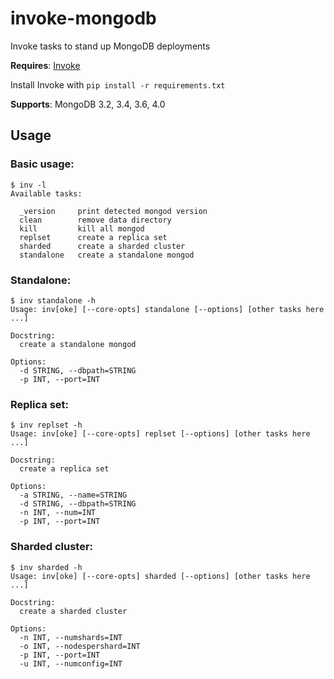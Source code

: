 # invoke-mongodb
Invoke tasks to stand up MongoDB deployments

**Requires**: [Invoke](http://www.pyinvoke.org/index.html)

Install Invoke with `pip install -r requirements.txt`

**Supports**: MongoDB 3.2, 3.4, 3.6, 4.0

## Usage

### Basic usage:

```
$ inv -l
Available tasks:

  _version     print detected mongod version
  clean        remove data directory
  kill         kill all mongod
  replset      create a replica set
  sharded      create a sharded cluster
  standalone   create a standalone mongod
```

### Standalone:

```
$ inv standalone -h
Usage: inv[oke] [--core-opts] standalone [--options] [other tasks here ...]

Docstring:
  create a standalone mongod

Options:
  -d STRING, --dbpath=STRING
  -p INT, --port=INT
```

### Replica set:

```
$ inv replset -h
Usage: inv[oke] [--core-opts] replset [--options] [other tasks here ...]

Docstring:
  create a replica set

Options:
  -a STRING, --name=STRING
  -d STRING, --dbpath=STRING
  -n INT, --num=INT
  -p INT, --port=INT
```

### Sharded cluster:

```
$ inv sharded -h
Usage: inv[oke] [--core-opts] sharded [--options] [other tasks here ...]

Docstring:
  create a sharded cluster

Options:
  -n INT, --numshards=INT
  -o INT, --nodespershard=INT
  -p INT, --port=INT
  -u INT, --numconfig=INT
```
